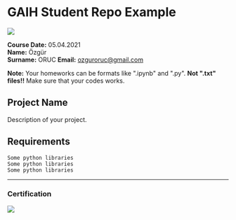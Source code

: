 # GAIH Student Repo Example
![](img/newlogo.png)

**Course Date:** 05.04.2021  
**Name:** Özgür  
**Surname:** ORUC 
**Email:** ozguroruc@gmail.com  

**Note:** Your homeworks can be formats like ".ipynb" and ".py". **Not ".txt" files!!** Make sure that your codes works.  

## Project Name
Description of your project.

## Requirements
```
Some python libraries
Some python libraries
Some python libraries
```
---

### Certification
![](img/TopLearnerCertificate.png)

